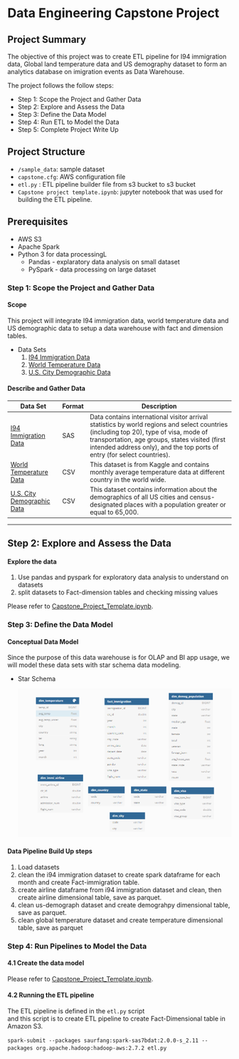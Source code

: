 # Data Engineering Capstone Project 


## Project Summary 


The objective of this project was to create ETL pipeline for I94 immigration data, Global land temperature data and US demography dataset to form an analytics database on imigration events as Data Warehouse. 


The project follows the follow steps:

* Step 1: Scope the Project and Gather Data
* Step 2: Explore and Assess the Data
* Step 3: Define the Data Model
* Step 4: Run ETL to Model the Data
* Step 5: Complete Project Write Up


## Project Structure 


- `/sample_data`: sample dataset
- `capstone.cfg`: AWS configuration file 
- `etl.py` : ETL pipeline builder file from s3 bucket to s3 bucket
- `Capstone project template.ipynb`: jupyter notebook that was used for building the ETL pipeline.

## Prerequisites 
- AWS S3 
- Apache Spark
- Python 3 for data processingL
    - Pandas - explaratory data analysis on small dataset 
    - PySpark - data processing on large dataset



### Step 1: Scope the Project and Gather Data

#### Scope
This project will integrate I94 immigration data, world temperature data and US demographic data to setup a data warehouse with fact and dimension tables.

* Data Sets 
    1. [I94 Immigration Data](https://travel.trade.gov/research/reports/i94/historical/2016.html)
    2. [World Temperature Data](https://www.kaggle.com/berkeleyearth/climate-change-earth-surface-temperature-data)
    3. [U.S. City Demographic Data](https://public.opendatasoft.com/explore/dataset/us-cities-demographics/export/)

#### Describe and Gather Data 

| Data Set | Format | Description |
| ---      | ---    | ---         |
|[I94 Immigration Data](https://travel.trade.gov/research/reports/i94/historical/2016.html)| SAS | Data contains international visitor arrival statistics by world regions and select countries (including top 20), type of visa, mode of transportation, age groups, states visited (first intended address only), and the top ports of entry (for select countries).|
|[World Temperature Data](https://www.kaggle.com/berkeleyearth/climate-change-earth-surface-temperature-data)| CSV | This dataset is from Kaggle and contains monthly average temperature data at different country in the world wide.|
|[U.S. City Demographic Data](https://public.opendatasoft.com/explore/dataset/us-cities-demographics/export/)| CSV | This dataset contains information about the demographics of all US cities and census-designated places with a population greater or equal to 65,000.|
---

## Step 2: Explore and Assess the Data

#### Explore the data 
1. Use pandas and pyspark for exploratory data analysis to understand on datasets
2. split datasets to Fact-dimension tables and checking missing values

Please refer to [Capstone_Project_Template.ipynb](https://github.com/pariskimchi/DEND_project/blob/main/Project6_Capstone_project/Capstone_Project_Template.ipynb).


### Step 3: Define the Data Model

#### Conceptual Data Model
Since the purpose of this data warehouse is for OLAP and BI app usage, we will model these data sets with star schema data modeling.

* Star Schema

    ![alt text](https://github.com/pariskimchi/DEND_project/blob/main/Project6_Capstone_project/capstone%20tables.png
)

#### Data Pipeline Build Up steps
1. Load datasets 
2. clean the i94 immigration dataset to create spark dataframe for each month
    and create Fact-immigration table.
3. create airline dataframe from i94 immigration dataset and clean, then create
    airline dimensional table, save as parquet.
4. clean us-demograph dataset and create demograhpy dimensional table, save as parquet.
5. clean global temperature dataset and create temperature dimensional table, save as parquet



### Step 4: Run Pipelines to Model the Data 

#### 4.1 Create the data model
Please refer to [Capstone_Project_Template.ipynb](https://github.com/pariskimchi/DEND_project/blob/main/Project6_Capstone_project/Capstone_Project_Template.ipynb).

#### 4.2 Running the ETL pipeline 

The ETL pipeline is defined in the `etl.py` script  
and this script is to create ETL pipeline to create Fact-Dimensional table 
in Amazon S3. 

`spark-submit --packages saurfang:spark-sas7bdat:2.0.0-s_2.11 --packages org.apache.hadoop:hadoop-aws:2.7.2 etl.py`


